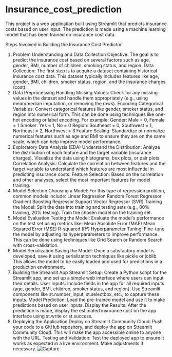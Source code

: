 # Insurance_cost_prediction
This project is a web application built using Streamlit that predicts insurance costs based on user input. The prediction is made using a machine learning model that has been trained on insurance cost data.

Steps Involved in Building the Insurance Cost Predictor
1. Problem Understanding and Data Collection
Objective: The goal is to predict the insurance cost based on several factors such as age, gender, BMI, number of children, smoking status, and region.
Data Collection: The first step is to acquire a dataset containing historical insurance cost data. This dataset typically includes features like age, gender, BMI, children, smoker status, region, and the insurance charges (cost).
2. Data Preprocessing
Handling Missing Values: Check for any missing values in the dataset and handle them appropriately (e.g., using mean/median imputation, or removing the rows).
Encoding Categorical Variables: Convert categorical features like gender, smoker status, and region into numerical form. This can be done using techniques like one-hot encoding or label encoding. For example:
Gender: Male = 0, Female = 1
Smoker: Yes = 1, No = 0
Region: Southeast = 0, Southwest = 1, Northeast = 2, Northwest = 3
Feature Scaling: Standardize or normalize numerical features such as age and BMI to ensure they are on the same scale, which can help improve model performance.
3. Exploratory Data Analysis (EDA)
Understand the Distribution: Analyze the distribution of each feature and the target variable (insurance charges). Visualize the data using histograms, box plots, or pair plots.
Correlation Analysis: Calculate the correlation between features and the target variable to understand which features are most influential in predicting insurance costs.
Feature Selection: Based on the correlation and other analyses, select the most important features for model training.
4. Model Selection
Choosing a Model: For this type of regression problem, common models include:
Linear Regression
Random Forest Regressor
Gradient Boosting Regressor
Support Vector Regressor (SVR)
Training the Model: Split the data into training and testing sets (e.g., 80% training, 20% testing). Train the chosen model on the training set.
5. Model Evaluation
Testing the Model: Evaluate the model's performance on the test set using metrics like:
Mean Absolute Error (MAE)
Mean Squared Error (MSE)
R-squared (R²)
Hyperparameter Tuning: Fine-tune the model by adjusting its hyperparameters to improve performance. This can be done using techniques like Grid Search or Random Search with cross-validation.
6. Model Serialization
Saving the Model: Once a satisfactory model is developed, save it using serialization techniques like pickle or joblib. This allows the model to be easily loaded and used for predictions in a production environment.
7. Building the Streamlit App
Streamlit Setup: Create a Python script for the Streamlit app, and set up a simple web interface where users can input their details.
User Inputs: Include fields in the app for all required inputs (age, gender, BMI, children, smoker status, and region). Use Streamlit components like st.number_input, st.selectbox, etc., to capture these inputs.
Model Prediction: Load the pre-trained model and use it to make predictions based on user inputs.
Display the Results: After the prediction is made, display the estimated insurance cost on the app interface using st.write or st.success.
8. Deploying the Application
Deploy on Streamlit Community Cloud: Push your code to a GitHub repository, and deploy the app on Streamlit Community Cloud. This will make the app accessible online to anyone with the URL.
Testing and Validation: Test the deployed app to ensure it works as expected in a live environment. Make adjustments if necessary.
![Capture](https://github.com/user-attachments/assets/8381a6d5-3c3b-4e08-85ef-077cd9fb2e3a)
